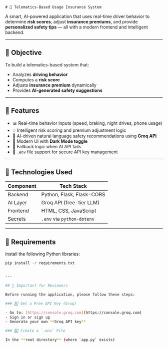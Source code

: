    # 🚗 Telematics-Based Usage Insurance System

A smart, AI-powered application that uses real-time driver behavior to determine **risk scores**, adjust **insurance premiums**, and provide **personalized safety tips** — all with a modern frontend and intelligent backend.

---

## 🎯 Objective

To build a telematics-based system that:

- Analyzes **driving behavior**
- Computes a **risk score**
- Adjusts **insurance premium** dynamically
- Provides **AI-generated safety suggestions**

---

## 🧠 Features

- 📊 Real-time behavior inputs (speed, braking, night drives, phone usage)
- 💡 Intelligent risk scoring and premium adjustment logic
- 🤖 AI-driven natural language safety recommendations using **Groq API**
- 🎨 Modern UI with **Dark Mode toggle**
- 🔁 Fallback logic when AI API fails
- 🔐 `.env` file support for secure API key management

---

## 🧰 Technologies Used

| Component   | Tech Stack                         |
|------------|-------------------------------------|
| Backend    | Python, Flask, Flask-CORS           |
| AI Layer   | Groq API (free-tier LLM)            |
| Frontend   | HTML, CSS, JavaScript               |
| Secrets    | `.env` via `python-dotenv`          |

---

## 🧾 Requirements

Install the following Python libraries:

```bash
pip install -r requirements.txt


---

## 🚨 Important for Reviewers

Before running the application, please follow these steps:

### 1️⃣ Get a Free API Key (Groq)

- Go to: [https://console.groq.com](https://console.groq.com)
- Sign in or sign up
- Generate your own **Groq API key**

### 2️⃣ Create a `.env` File

In the **root directory** (where `app.py` exists)

